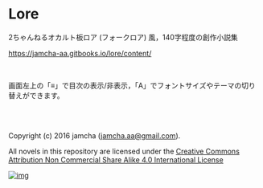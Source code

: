 # Lore

2ちゃんねるオカルト板ロア (フォークロア) 風，140字程度の創作小説集

<https://jamcha-aa.gitbooks.io/lore/content/>

<br>

画面左上の「≡」で目次の表示/非表示，「A」でフォントサイズやテーマの切り替えができます。

<br>
<br>

Copyright (c) 2016 jamcha (jamcha.aa@gmail.com).

All novels in this repository are licensed under the [Creative Commons Attribution Non Commercial Share Alike 4.0 International License](http://creativecommons.org/licenses/by-nc-sa/4.0/deed)

[![img](http://i.creativecommons.org/l/by-nc-sa/4.0/88x31.png)](http://creativecommons.org/licenses/by-nc-sa/4.0/deed)